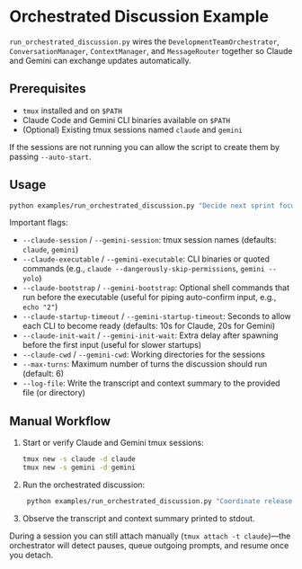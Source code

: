 # Orchestrated Discussion Example

`run_orchestrated_discussion.py` wires the `DevelopmentTeamOrchestrator`,
`ConversationManager`, `ContextManager`, and `MessageRouter` together so Claude
and Gemini can exchange updates automatically.

## Prerequisites

- `tmux` installed and on `$PATH`
- Claude Code and Gemini CLI binaries available on `$PATH`
- (Optional) Existing tmux sessions named `claude` and `gemini`

If the sessions are not running you can allow the script to create them by
passing `--auto-start`.

## Usage

```bash
python examples/run_orchestrated_discussion.py "Decide next sprint focus" --auto-start
```

Important flags:

- `--claude-session` / `--gemini-session`: tmux session names (defaults: `claude`, `gemini`)
- `--claude-executable` / `--gemini-executable`: CLI binaries or quoted commands (e.g., `claude --dangerously-skip-permissions`, `gemini --yolo`)
- `--claude-bootstrap` / `--gemini-bootstrap`: Optional shell commands that run before the executable (useful for piping auto-confirm input, e.g., `echo "2"`)
- `--claude-startup-timeout` / `--gemini-startup-timeout`: Seconds to allow each CLI to become ready (defaults: 10s for Claude, 20s for Gemini)
- `--claude-init-wait` / `--gemini-init-wait`: Extra delay after spawning before the first input (useful for slower startups)
- `--claude-cwd` / `--gemini-cwd`: Working directories for the sessions
- `--max-turns`: Maximum number of turns the discussion should run (default: 6)
- `--log-file`: Write the transcript and context summary to the provided file (or directory)

## Manual Workflow

1. Start or verify Claude and Gemini tmux sessions:
   ```bash
   tmux new -s claude -d claude
   tmux new -s gemini -d gemini
   ```
2. Run the orchestrated discussion:
   ```bash
    python examples/run_orchestrated_discussion.py "Coordinate release plan"
   ```
3. Observe the transcript and context summary printed to stdout.

During a session you can still attach manually (`tmux attach -t claude`)—the
orchestrator will detect pauses, queue outgoing prompts, and resume once you
detach.
